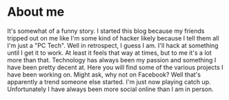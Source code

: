 # About me 
It's somewhat of a funny story. I started this blog because my friends tripped out on me like I'm some kind of hacker likely because I tell them all I'm just a "PC Tech". Well in retrospect, I guess I am. I'll hack at something until I get it to work. At least it feels that way at times, but to me it's a lot more than that. Technology has always been my passion and something I have been pretty decent at. Here you will find some of the various projects I have been working on. Might ask, why not on Facebook? Well that's apparently a trend someone else started. I'm just now playing catch up. Unfortunately I have always been more social online than I am in person.
    
